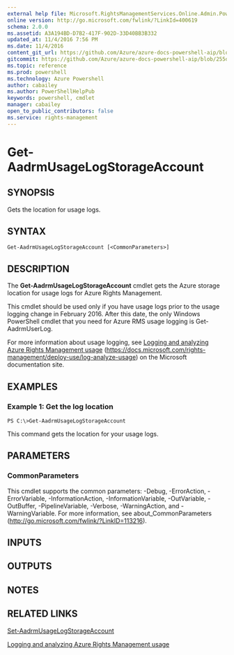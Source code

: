 ```yaml
---
external help file: Microsoft.RightsManagementServices.Online.Admin.PowerShell.dll-Help.xml
online version: http://go.microsoft.com/fwlink/?LinkId=400619
schema: 2.0.0
ms.assetid: A3A194BD-D7B2-417F-902D-33D40BB3B332
updated_at: 11/4/2016 7:56 PM
ms.date: 11/4/2016
content_git_url: https://github.com/Azure/azure-docs-powershell-aip/blob/live/Azure%20Information%20Protection/AADRM/vlatest/Get-AadrmUsageLogStorageAccount.md
gitcommit: https://github.com/Azure/azure-docs-powershell-aip/blob/255ddad98222233495954a5753e4e2da2f26bc6d/Azure%20Information%20Protection/AADRM/vlatest/Get-AadrmUsageLogStorageAccount.md
ms.topic: reference
ms.prod: powershell
ms.technology: Azure Powershell
author: cabailey
ms.author: PowerShellHelpPub
keywords: powershell, cmdlet
manager: cabailey
open_to_public_contributors: false
ms.service: rights-management
---
```


# Get-AadrmUsageLogStorageAccount

## SYNOPSIS
Gets the location for usage logs.

## SYNTAX

```
Get-AadrmUsageLogStorageAccount [<CommonParameters>]
```

## DESCRIPTION
The **Get-AadrmUsageLogStorageAccount** cmdlet gets the Azure storage location for usage logs for Azure Rights Management.

This cmdlet should be used only if you have usage logs prior to the usage logging change in February 2016.
After this date, the only Windows PowerShell cmdlet that you need for Azure RMS usage logging is Get-AadrmUserLog.

For more information about usage logging, see [Logging and analyzing Azure Rights Management usage](https://docs.microsoft.com/rights-management/deploy-use/log-analyze-usage) (https://docs.microsoft.com/rights-management/deploy-use/log-analyze-usage) on the Microsoft documentation site.

## EXAMPLES

### Example 1: Get the log location
```
PS C:\>Get-AadrmUsageLogStorageAccount
```

This command gets the location for your usage logs.

## PARAMETERS

### CommonParameters
This cmdlet supports the common parameters: -Debug, -ErrorAction, -ErrorVariable, -InformationAction, -InformationVariable, -OutVariable, -OutBuffer, -PipelineVariable, -Verbose, -WarningAction, and -WarningVariable. For more information, see about_CommonParameters (http://go.microsoft.com/fwlink/?LinkID=113216).

## INPUTS

## OUTPUTS

## NOTES

## RELATED LINKS

[Set-AadrmUsageLogStorageAccount](xref:AADRM/vlatest/Set-AadrmUsageLogStorageAccount.md)

[Logging and analyzing Azure Rights Management usage](https://docs.microsoft.com/rights-management/deploy-use/log-analyze-usage)
